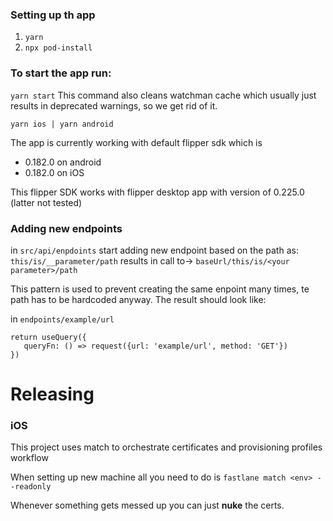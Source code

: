 ### Setting up th app

1. `yarn`
2. `npx pod-install`

### To start the app run:

`yarn start` This command also cleans watchman cache which usually just results in deprecated warnings, so we get rid of it.

`yarn ios | yarn android`

The app is currently working with default flipper sdk which is

- 0.182.0 on android
- 0.182.0 on iOS

This flipper SDK works with flipper desktop app with version of 0.225.0 (latter not tested)

### Adding new endpoints

in `src/api/enpdoints` start adding new endpoint based on the path as:
`this/is/__parameter/path` results in call to-> `baseUrl/this/is/<your parameter>/path`

This pattern is used to prevent creating the same enpoint many times, te path has to be hardcoded anyway. The result should look like:

in `endpoints/example/url`

```
return useQuery({
   queryFn: () => request({url: 'example/url', method: 'GET'})
})
```

# Releasing

### iOS

This project uses match to orchestrate certificates and provisioning profiles workflow

When setting up new machine all you need to do is `fastlane match <env> --readonly`

Whenever something gets messed up you can just **nuke** the certs.
